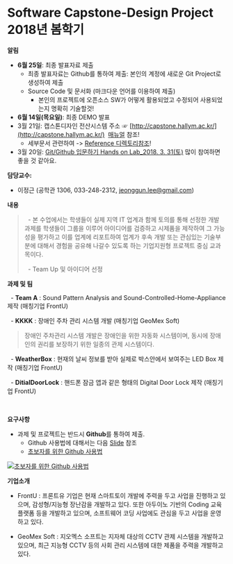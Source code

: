 # Software Capstone-Design Project 2018년 봄학기

**알림**
   - **6월 25일**: 최종 발표자료 제출
      - 최종 발표자료는 Github를 통하여 제출: 본인의 계정에 새로운 Git Project로 생성하여 제출
      - Source Code 및 문서화 (마크다운 언어를 이용하여 제출)
         - 본인의 프로젝트에 오픈소스 SW가 어떻게 활용되었고 수정되어 사용되었는지 명확히 기술할것!
   - **6월 14일(목요일)**: 최종 DEMO 발표      
   - 3월 21일: 캡스톤디자인 전산시스템 주소 ☞ [http://capstone.hallym.ac.kr/](http://capstone.hallym.ac.kr/)  [매뉴얼](https://github.com/jeonggunlee/Capstone-Design/blob/master/Reference/%EC%BA%A1%EC%8A%A4%ED%86%A4%EB%94%94%EC%9E%90%EC%9D%B8_%EC%8B%A0%EC%B2%AD%EC%84%9C%EC%9E%91%EC%84%B1(%ED%95%99%EC%83%9D%EB%A7%A4%EB%89%B4%EC%96%BC).pptx) 참조!
      - 세부문서 관련하여 -> [Reference 디렉토리참조](https://github.com/jeonggunlee/Capstone-Design/tree/master/Reference)!
   - 3월 20일: [Git/Github 입문하기 Hands on Lab_2018. 3. 31(토)](https://docs.google.com/forms/d/e/1FAIpQLSfOOPkLq3dBOY98yRz9qHggdRZH1G9oL1A4YowY2ov2ZoLb0w/viewform) 많이 참여하면 좋을 것 같아요.


**담당교수:**
   - 이정근 (공학관 1306, 033-248-2312, jeonggun.lee@gmail.com)

**내용**
>   - 본 수업에서는 학생들이 실제 지역 IT 업계과 함께 토의를 통해 선정한 개발 과제를 학생들이 그룹을 이루어 아이디어를 검증하고 시제품을 제작하여 그 가능성을 평가하고 이를 업계에 리포트하여 업계가 후속 개발 또는 관심있는 기술부분에 대해서 경험을 공유해 나갈수 있도록 하는 기업지원형 프로젝트 중심 교과목이다.
>
>   - Team Up 및 아이디어 선정

**과제 및 팀**

   - **Team A** : Sound Pattern Analysis and Sound-Controlled-Home-Appliance 제작 (매칭기업 FrontU)

   - **KKKK** : 장애인 주차 관리 시스템 개발 (매칭기업 GeoMex Soft)
> 장애인 주차관리 시스템 개발은 장애인을 위한 자동화 시스템이며, 동시에 장애인의 권리를 보장하기 위한 일종의 관제 시스템이다.

   - **WeatherBox** : 현재의 날씨 정보를 받아 실제로 박스안에서 보여주는 LED Box 제작 (매칭기업 FrontU)

   - **DitialDoorLock** : 핸드폰 잠금 앱과 같은 형태의 Digital Door Lock 제작 (매칭기업 FrontU)
   
     
   
**요구사항**

   - 과제 및 프로젝트는 반드시 **Github**를 통하여 제출.
     - Github 사용법에 대해서는 다음 [Slide](https://www.slideshare.net/ssusercef361/git-github-getting-started-with-gitgithub) 참조
     - [초보자를 위한 Github 사용법](https://www.youtube.com/watch?v=JEY3X64gX4Q&t=552s)
     
 [![초보자를 위한 Github 사용법](http://img.youtube.com/vi/JEY3X64gX4Q/0.jpg)](https://www.youtube.com/watch?v=JEY3X64gX4Q&t=552s) 


 
**기업소개**
 - FrontU : 프론트유 기업은 현재 스마트토이 개발에 주력을 두고 사업을 진행하고 있으며, 감성형/지능형 장난감을 개발하고 있다. 또한 아두이노 기반의 Coding 교육플랫폼 등을 개발하고 있으며, 소프트웨어 코딩 사업에도 관심을 두고 사업을 운영하고 있다.

 - GeoMex Soft : 지오멕스 소프트는 지자체 대상의 CCTV 관제 시스템을 개발하고 있으며, 최근 지능형 CCTV 등의 사회 관리 시스템에 대한 제품을 주력을 개발하고 있다. 
 
 
